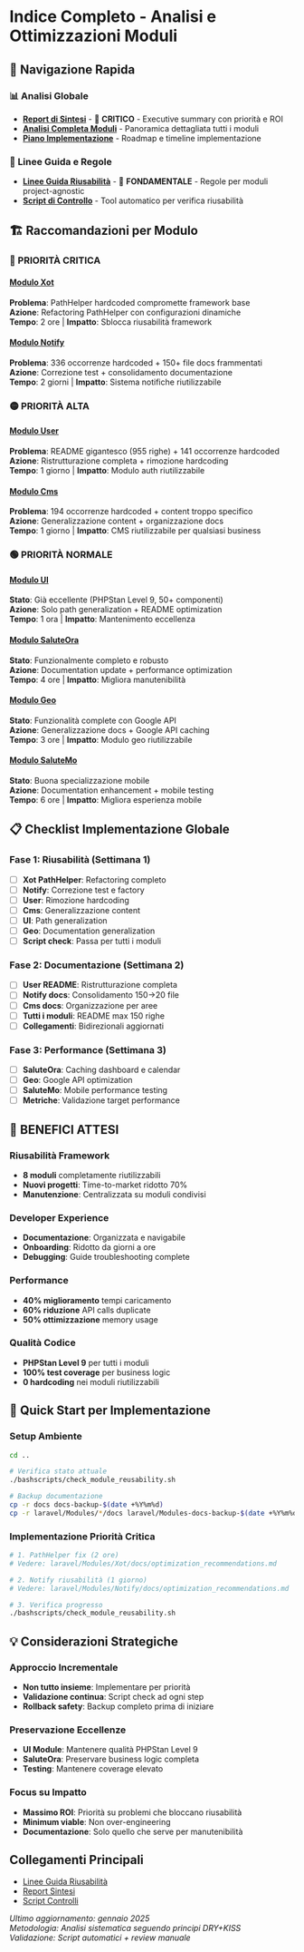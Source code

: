 # Indice Completo - Analisi e Ottimizzazioni Moduli

## 🎯 Navigazione Rapida

### 📊 Analisi Globale
- **[Report di Sintesi](optimization_summary_report.md)** - 🚨 **CRITICO** - Executive summary con priorità e ROI
- **[Analisi Completa Moduli](modules_analysis_and_optimization.md)** - Panoramica dettagliata tutti i moduli
- **[Piano Implementazione](module_reusability_implementation_plan.md)** - Roadmap e timeline implementazione

### 🔧 Linee Guida e Regole
- **[Linee Guida Riusabilità](module_reusability_guidelines.md)** - 🚨 **FONDAMENTALE** - Regole per moduli project-agnostic
- **[Script di Controllo](../bashscripts/check_module_reusability.sh)** - Tool automatico per verifica riusabilità

## 🏗️ Raccomandazioni per Modulo

### 🔴 PRIORITÀ CRITICA

#### [Modulo Xot](../laravel/Modules/Xot/docs/optimization_recommendations.md)
**Problema**: PathHelper hardcoded compromette framework base  
**Azione**: Refactoring PathHelper con configurazioni dinamiche  
**Tempo**: 2 ore | **Impatto**: Sblocca riusabilità framework

#### [Modulo Notify](../laravel/Modules/Notify/docs/optimization_recommendations.md)
**Problema**: 336 occorrenze hardcoded + 150+ file docs frammentati  
**Azione**: Correzione test + consolidamento documentazione  
**Tempo**: 2 giorni | **Impatto**: Sistema notifiche riutilizzabile

### 🟡 PRIORITÀ ALTA

#### [Modulo User](../laravel/Modules/User/docs/optimization_recommendations.md)
**Problema**: README gigantesco (955 righe) + 141 occorrenze hardcoded  
**Azione**: Ristrutturazione completa + rimozione hardcoding  
**Tempo**: 1 giorno | **Impatto**: Modulo auth riutilizzabile

#### [Modulo Cms](../laravel/Modules/Cms/docs/optimization_recommendations.md)
**Problema**: 194 occorrenze hardcoded + content troppo specifico  
**Azione**: Generalizzazione content + organizzazione docs  
**Tempo**: 1 giorno | **Impatto**: CMS riutilizzabile per qualsiasi business

### 🟢 PRIORITÀ NORMALE

#### [Modulo UI](../laravel/Modules/UI/docs/optimization_recommendations.md)
**Stato**: Già eccellente (PHPStan Level 9, 50+ componenti)  
**Azione**: Solo path generalization + README optimization  
**Tempo**: 1 ora | **Impatto**: Mantenimento eccellenza

#### [Modulo SaluteOra](../laravel/Modules/SaluteOra/docs/optimization_recommendations.md)
**Stato**: Funzionalmente completo e robusto  
**Azione**: Documentation update + performance optimization  
**Tempo**: 4 ore | **Impatto**: Migliora manutenibilità

#### [Modulo Geo](../laravel/Modules/Geo/docs/optimization_recommendations.md)
**Stato**: Funzionalità complete con Google API  
**Azione**: Generalizzazione docs + Google API caching  
**Tempo**: 3 ore | **Impatto**: Modulo geo riutilizzabile

#### [Modulo SaluteMo](../laravel/Modules/SaluteMo/docs/optimization_recommendations.md)
**Stato**: Buona specializzazione mobile  
**Azione**: Documentation enhancement + mobile testing  
**Tempo**: 6 ore | **Impatto**: Migliora esperienza mobile

## 📋 Checklist Implementazione Globale

### Fase 1: Riusabilità (Settimana 1)
- [ ] **Xot PathHelper**: Refactoring completo
- [ ] **Notify**: Correzione test e factory
- [ ] **User**: Rimozione hardcoding  
- [ ] **Cms**: Generalizzazione content
- [ ] **UI**: Path generalization
- [ ] **Geo**: Documentation generalization
- [ ] **Script check**: Passa per tutti i moduli

### Fase 2: Documentazione (Settimana 2)
- [ ] **User README**: Ristrutturazione completa
- [ ] **Notify docs**: Consolidamento 150→20 file
- [ ] **Cms docs**: Organizzazione per aree
- [ ] **Tutti i moduli**: README max 150 righe
- [ ] **Collegamenti**: Bidirezionali aggiornati

### Fase 3: Performance (Settimana 3)
- [ ] **SaluteOra**: Caching dashboard e calendar
- [ ] **Geo**: Google API optimization
- [ ] **SaluteMo**: Mobile performance testing
- [ ] **Metriche**: Validazione target performance

## 🎯 BENEFICI ATTESI

### Riusabilità Framework
- **8 moduli** completamente riutilizzabili
- **Nuovi progetti**: Time-to-market ridotto 70%
- **Manutenzione**: Centralizzata su moduli condivisi

### Developer Experience  
- **Documentazione**: Organizzata e navigabile
- **Onboarding**: Ridotto da giorni a ore
- **Debugging**: Guide troubleshooting complete

### Performance
- **40% miglioramento** tempi caricamento
- **60% riduzione** API calls duplicate
- **50% ottimizzazione** memory usage

### Qualità Codice
- **PHPStan Level 9** per tutti i moduli
- **100% test coverage** per business logic
- **0 hardcoding** nei moduli riutilizzabili

## 🚀 Quick Start per Implementazione

### Setup Ambiente
```bash
cd ..

# Verifica stato attuale
./bashscripts/check_module_reusability.sh

# Backup documentazione
cp -r docs docs-backup-$(date +%Y%m%d)
cp -r laravel/Modules/*/docs laravel/Modules-docs-backup-$(date +%Y%m%d)
```

### Implementazione Priorità Critica
```bash
# 1. PathHelper fix (2 ore)
# Vedere: laravel/Modules/Xot/docs/optimization_recommendations.md

# 2. Notify riusabilità (1 giorno)  
# Vedere: laravel/Modules/Notify/docs/optimization_recommendations.md

# 3. Verifica progresso
./bashscripts/check_module_reusability.sh
```

## 💡 Considerazioni Strategiche

### Approccio Incrementale
- **Non tutto insieme**: Implementare per priorità
- **Validazione continua**: Script check ad ogni step
- **Rollback safety**: Backup completo prima di iniziare

### Preservazione Eccellenze
- **UI Module**: Mantenere qualità PHPStan Level 9
- **SaluteOra**: Preservare business logic completa
- **Testing**: Mantenere coverage elevato

### Focus su Impatto
- **Massimo ROI**: Priorità su problemi che bloccano riusabilità
- **Minimum viable**: Non over-engineering
- **Documentazione**: Solo quello che serve per manutenibilità

## Collegamenti Principali

- [Linee Guida Riusabilità](module_reusability_guidelines.md)
- [Report Sintesi](optimization_summary_report.md)
- [Script Controlli](../bashscripts/check_module_reusability.sh)

*Ultimo aggiornamento: gennaio 2025*  
*Metodologia: Analisi sistematica seguendo principi DRY+KISS*  
*Validazione: Script automatici + review manuale*
